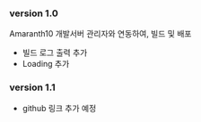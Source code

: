 ### version 1.0

Amaranth10 개발서버 관리자와 연동하여, 빌드 및 배포

- 빌드 로그 출력 추가
- Loading 추가

### version 1.1

- github 링크 추가 예정
